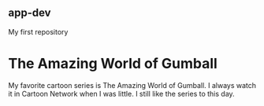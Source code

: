 ## app-dev
My first repository

# The Amazing World of Gumball
My favorite cartoon series is The Amazing World of Gumball. I always watch it in Cartoon Network when I was little. I still like the series to this day.
